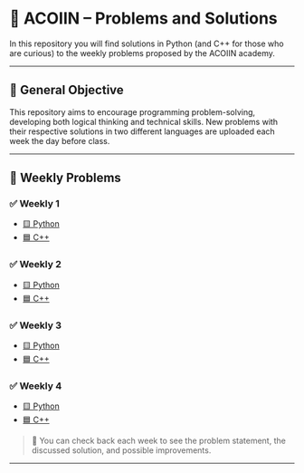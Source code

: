 # 🧠 ACOIIN – Problems and Solutions

In this repository you will find solutions in Python (and C++ for those who are curious) to the weekly problems proposed by the ACOIIN academy.

---

## 🚀 General Objective

This repository aims to encourage programming problem-solving, developing both logical thinking and technical skills.
New problems with their respective solutions in two different languages ​​are uploaded each week the day before class.

---

## 📅 Weekly Problems

### ✅ Weekly 1
- [🟨 Python](./Semana%201/python)
- [🟦 C++](./Semana%201/cpp)

### ✅ Weekly 2
- [🟨 Python](./Semana%202/python)
- [🟦 C++](./Semana%202/cpp)

### ✅ Weekly 3
- [🟨 Python](./Semana%203/python)
- [🟦 C++](./Semana%203/cpp)

### ✅ Weekly 4
- [🟨 Python](./Semana%204/python)
- [🟦 C++](./Semana%204/cpp)

> 📌 You can check back each week to see the problem statement, the discussed solution, and possible improvements.

---
